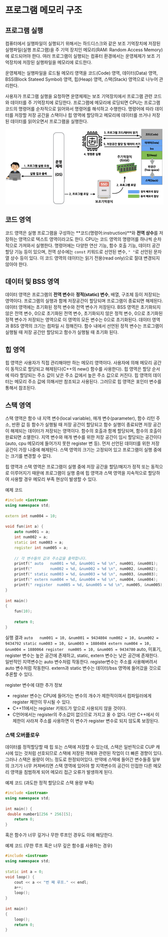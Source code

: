 # 프로그램 메모리 구조

## 프로그램 실행

컴퓨터에서 실행파일이 실행되기 위해서는 하드디스크와 같은 보조 기억장치에 저장된 실행파일(실행 프로그램)을 주 기억 장치인 메모리(RAM: Random Access Memory)에 로드되어야 한다.
여러 프로그램이 실행되는 컴퓨터 환경에서는 운영체제가 보조 기억장치에 저장된 실행파일을 메모리에 로드한다.

운영체제는 실행파일을 로드될 메모리 영역을 코드(Code) 영역, 데이터(Data) 영역, BSS(Block Stateed Symbol) 영역, 힙(Heap) 영역, 스택(Stack) 영역으로 나누어 관리한다.

사용자가 프로그램 실행을 요청하면 운영체제는 보조 기억장치에서 프로그램 관련 코드와 데이터를 주 기억장치에 로딩한다.
프로그램에 메모리에 로딩되면 CPU는 프로그램 코드의 명령어를 순차적으로 읽어와서 명령어를 해석하고 수행한다. 명령어에 따라 데이터를 저장할 저장 공간을 스택이나 힙 영역에 할당하고 메모리에 데이터를 쓰거나 저장된 데이터를 읽어오면서 프로그램을 실행한다.    

![ProgramMemory](./ProgramMemory.png)
 
## 코드 영역

코드 영역은 실행 프로그램을 구성하는 **코드(명령어:instruction)**와 **전역 상수**를 저장하는 영역으로 텍스트 영역이라고도 한다. 
CPU는 코드 영역의 명령어를 하나씩 순차적으로 가져와서 실행한다. 
명령어에는 다양한 연산 기능, 함수 호출 기능, 데이터 공간 할당 기능 등이 있으며, 전역 상수에는 ```const``` 키워드로 선언된 변수, ```" "```로 선언된 문자열 상수 등이 있다. 
이 코드 영역의 데이터는 읽기 전용(read only)으로 절대 변경되지 않아야 한다.

## 데이터 및 BSS 영역

데이터 영역은 프로그램의 **전역 변수**와 **정적(static) 변수**, 배열, 구조체 등이 저장되는 영역이다. 프로그램의 실행과 함께 저장공간이 할당되며 프로그램이 종료되면 해제된다.
데이터 영역에는 초기화된 정적 변수와 전역 변수가 저장된다.
BSS 영역은 초기화되지 않은 전역 변수, 0으로 초기화된 전역 변수, 초기화되지 않은 정적 변수, 0으로 초기화된 정젹 변수가 저장되는 영역으로 이 영역의 모든 변수는 0으로 초기화된다.
데이터 영역과 BSS 영역의 크기는 컴파일 시 정해진다.
함수 내에서 선언된 정적 변수는 프로그램이 실행될 때 저장 공간만 할당되고 함수가 실행될 때 초기화 된다. 

## 힙 영역

힙 영역은 사용자가 직접 관리해야만 하는 메모리 영역이다. 사용자에 의해 메모리 공간이 동적으로 할당되고 해제된다(C++의 new() 함수를 사용한다). 힙 영역은 할당 순서에 따라 할당되는 주소 값이 낮은 주소 값에서 높은 주소 값으로 커진다.
힙 영역의 데이터는 메모리 주소 값에 의해서만 참조되고 사용된다. 그러므로 힙 영역은 포인터 변수를 통해서 참조된다.




## 스택 영역 

스택 영역은 함수 내 지역 변수(local variable), 매개 변수(parameter), 함수 리턴 주소, 반환 값 등 
함수가 실행될 때 저장 공간이 할당되고 함수 실행이 종료되면 저장 공간이 해제되는 데이터가 저장되는 영역이다. 
함수의 호출과 함께 할당되며, 함수의 호출이 완료되면 소멸한다.
지역 변수와 매개 변수를 위한 저장 공간이 임시 할당되는 공간이다(auto, cpu 메모리에 들어가지 못한 register 변 등). 
먼저 선언된 데이터를 위한 저장 공간이 가장 나중에 해제된다.
스택 영역의 크기는 고정되어 있고 프로그램이 실행 중에는 크기를 변경할 수 없다. 

힙 영역과 스택 영역은 프로그램이 실행 중에 저장 공간을 할당/해지가 정적 또는 동적으로 이루어지기 때문에 프로그램이 실행 중에 힙 영역과 스택 영역을 지속적으로 할당하여 사용할 경우 메모리 부족 현상이 발생할 수 있다. 



예제 코드

```cpp
#include <iostream>
using namespace std;

extern int num004 = 10;

void fun(int a) {
    auto num001 = a;
    int num002 = a;
    static int num003 = a;
    register int num005 = a;

    // 각 변수들의 값과 주소값을 출력합니다.
    printf(" auto   num001 = %d, &num001 = %d \n", num001, &num001);
    printf("        num002 = %d, &num002 = %d \n", num002, &num002);
    printf(" static num003 = %d, &num003 = %d \n", num003, &num003);
    printf(" extern num004 = %d, &num004 = %d \n", num004, &num004);
    printf(" register  num005 = %d, &num005 = %d \n", num005, &num005);
}

int main()
{
    fun(10);

    return 0;
}
```
실행 결과
``
 auto   num001 = 10, &num001 = 9434804
        num002 = 10, &num002 = 9434792
 static num003 = 10, &num003 = 1880404
 extern num004 = 10, &num004 = 1880064
 register  num005 = 10, &num005 = 9434780
``
auto, 미표기, register 변수는 높은 공간에 존재하고, static, extern 변수는 낮은 공간에 존재한다.
일반적인 지역변수는 auto 변수처럼 작동한다. register변수는 주소를 사용해버려서 auto 변수처럼 작동한다.
extern과 static 변수는 데이터/bss 영역에 들어갔을 것으로 추론할 수 있다.

register 변수에 대한 추가 정보
* register 변수는 CPU에 들어가는 변수의 개수가 제한적이여서 컴파일러에게 register 제안이 무시될 수 있다.
* C++11에서는 register 키워드가 앞으로 사용되지 않을 것이다.
* C언어에서는 register의 주소값이 없으므로 가지고 올 수 없다. 다만 C++에서 이 제한이 사라져 주소를 사용하면 이 변수가 register 변수로 되지 않도록 보장된다.

### 스택 오버플로우

데이터를 정적할당할 때 힙 또는 스택에 저장할 수 있는데,
스택은 일반적으로 CUP 캐시에 있는 것처럼 선호되므로 스택에 저장된 객체와 관련된 작업이 더 빠른 경향이 있다.
그러나 스택은 용량이 어느 정도로 한정되어있다. 만약에 스택에 들어간 변수들중 일부의 크기가 너무 커져버리면
스택 영역에 있어야 할 지역변수의 공간이 인접한 다른 메모리 영역을 침범하게 되어 메모리 접근 오류가 발생하게 된다.

예제 코드 (과도한 정적 할당으로 스택 용량 부족)

```cpp
#include <iostream>
using namespace std;

int main() {
 double number1[256 * 256][5];
	return 0;
}
```
혹은 함수가 너무 깊거나 무한 루프인 경우도 이에 해당한다.

예제 코드 (무한 루프 혹은 너무 깊은 함수를 사용하는 경우)

```cpp
#include <iostream>
using namespace std;

static int a = 0;
void loop() {
    cout << a << "번 째 루프." << endl;
    a++;
    loop();
}

int main()
{
    loop();
    return 0;
}
```
